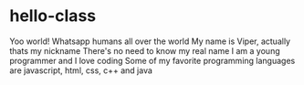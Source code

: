 # hello-class
Yoo world!
Whatsapp humans all over the world 
My name is Viper, actually thats my nickname 
There's no need to know my real name
I am a young programmer and I love coding
Some of my favorite programming languages are javascript, html, css, c++ and java
